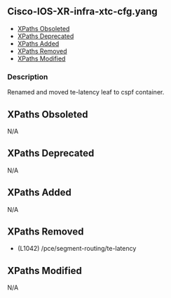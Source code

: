 ## Cisco-IOS-XR-infra-xtc-cfg.yang

- [XPaths Obsoleted](#xpaths-obsoleted)
- [XPaths Deprecated](#xpaths-deprecated)
- [XPaths Added](#xpaths-added)
- [XPaths Removed](#xpaths-removed)
- [XPaths Modified](#xpaths-modified)

### Description

Renamed and moved te-latency leaf to cspf container.

## XPaths Obsoleted

N/A

## XPaths Deprecated

N/A

## XPaths Added

N/A

## XPaths Removed

- (L1042)	/pce/segment-routing/te-latency

## XPaths Modified

N/A

